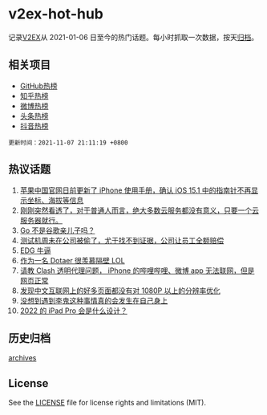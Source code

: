 # v2ex-hot-hub

 记录[V2EX](https://www.v2ex.com/)从 2021-01-06 日至今的热门话题。每小时抓取一次数据，按天[归档](archives)。
 
 ## 相关项目

- [GitHub热榜](https://github.com/snaildev/github-hot-hub)
- [知乎热榜](https://github.com/snaildev/zhihu-hot-hub)
- [微博热榜](https://github.com/snaildev/weibo-hot-hub)
- [头条热榜](https://github.com/snaildev/toutiao-hot-hub)
- [抖音热榜](https://github.com/snaildev/douyin-hot-hub)


 `更新时间：2021-11-07 21:11:19 +0800`

## 热议话题

1. [苹果中国官网日前更新了 iPhone 使用手册，确认 iOS 15.1 中的指南针不再显示坐标、海拔等信息](https://www.v2ex.com/t/813643)
1. [刚刚突然看透了，对于普通人而言，绝大多数云服务都没有意义，只要一个云服务器就行。](https://www.v2ex.com/t/813621)
1. [Go 不是谷歌亲儿子吗？](https://www.v2ex.com/t/813608)
1. [测试机周未在公司被偷了，尤于找不到证据，公司让员工全额赔偿](https://www.v2ex.com/t/813601)
1. [EDG 牛逼](https://www.v2ex.com/t/813568)
1. [作为一名 Dotaer 很羡慕隔壁 LOL](https://www.v2ex.com/t/813581)
1. [请教 Clash 透明代理问题， iPhone 的哔哩哔哩、微博 app 无法联网，但是网页正常](https://www.v2ex.com/t/813550)
1. [发现中文互联网上的好多页面都没有对 1080P 以上的分辨率优化](https://www.v2ex.com/t/813575)
1. [没想到遇到李鬼这种事情真的会发生在自己身上](https://www.v2ex.com/t/813655)
1. [2022 的 iPad Pro 会是什么设计？](https://www.v2ex.com/t/813622)

## 历史归档

[archives](archives)

## License

See the [LICENSE](LICENSE) file for license rights and limitations (MIT).
